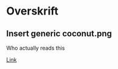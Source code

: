 # Overskrift 
## Insert generic coconut.png 

Who actually reads this 

[Link](https://github.com/BlackdeathZX/Class-coding-exercises-)